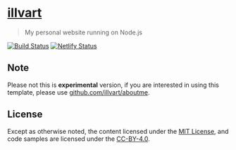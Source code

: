 # [illvart](https://github.com/illvart/illvart)

> My personal website running on Node.js

[![Build Status](https://travis-ci.com/illvart/illvart.svg?branch=master)](https://travis-ci.com/illvart/illvart)
[![Netlify Status](https://api.netlify.com/api/v1/badges/0392af17-3c20-4278-8139-7dbabd347d5c/deploy-status)](https://app.netlify.com/sites/illvart/deploys)

## Note
Please not this is **experimental** version, if you are interested in using this template, please use [github.com/illvart/aboutme](https://github.com/illvart/aboutme).

## License
Except as otherwise noted, the content licensed under the [MIT License](LICENSE), and code samples are licensed under the [CC-BY-4.0](https://creativecommons.org/licenses/by/4.0/).

